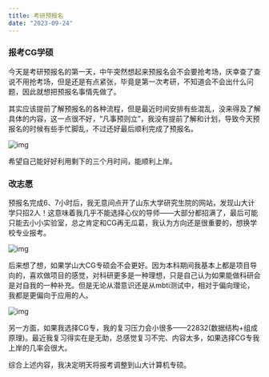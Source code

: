```yaml
---
title: 考研预报名
date: "2023-09-24"
---
```


### 报考CG学硕

今天是考研预报名的第一天，中午突然想起来预报名会不会要抢考场，庆幸查了查说不用抢考场，但是还是有点紧张，毕竟是第一次考研，不知道会不会出什么问题，因此就想把预报名事情先做了。

其实应该提前了解预报名的各种流程，但是最近时间安排有些混乱，没来得及了解具体的内容，这一点很不好，“凡事预则立”，我没有提前了解和计划，导致今天预报名的时候有些手忙脚乱，不过还好最后顺利完成了预报名。

![img](https://mysite-bucket.oss-cn-wulanchabu.aliyuncs.com/blog_img/%E8%80%83%E7%A0%94%E9%A2%84%E6%8A%A5%E5%90%8D.png?x-oss-process=style/small_size_rule)

希望自己能好好利用剩下的三个月时间，能顺利上岸。

### 改志愿

预报名完成6、7小时后，我无意间点开了山东大学研究生院的网站，发现山大计学只招2人！这意味着我几乎不能选择心仪的导师——大部分都招满了，最后可能只能去小小实验室，总之肯定和CG再无瓜葛，我认为方向还是很重要的，想换学校专业报考。

![img](https://mysite-bucket.oss-cn-wulanchabu.aliyuncs.com/blog_img/%E5%B1%B1%E4%B8%9C%E5%A4%A7%E5%AD%A62024%E5%AD%A6%E7%A1%95%E6%8B%9B%E7%94%9F%E4%BF%A1%E6%81%AF.png?x-oss-process=style/small_size_rule)

后来想了想，如果学山大CG专硕会不会更好。因为本科期间我基本上都是项目导向的，喜欢做项目的感觉，对科研更多是一种理想，只是自己认为如果能做科研会是对自我的一种补充。但是无论从潜意识还是从mbti测试中，相对于偏向理论，我都是更偏向于应用的人。

![img](https://mysite-bucket.oss-cn-wulanchabu.aliyuncs.com/blog_img/%E5%B1%B1%E4%B8%9C%E5%A4%A7%E5%AD%A62024%E4%B8%93%E7%A1%95%E6%8B%9B%E7%94%9F%E4%BF%A1%E6%81%AF.png?x-oss-process=style/small_size_rule)

另一方面，如果我选择CG专，我的复习压力会小很多——22832(数据结构+组成原理)。最近我复习得实在是无助，总感觉复习不完、内容太多，如果选择CG专我上岸的几率会很大。

综合上述内容，我决定明天将报考调整到山大计算机专硕。
